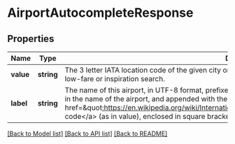 # AirportAutocompleteResponse

## Properties
Name | Type | Description | Notes
------------ | ------------- | ------------- | -------------
**value** | **string** | The 3 letter IATA location code of the given city or airport. You can use this as an input parameter for a flight low-fare or inspiration search. | 
**label** | **string** | The name of this airport, in UTF-8 format, prefixed with the name of the city if it is not already incorporated in the name of the airport, and appended with the location&#39;s &lt;a href&#x3D;\&quot;https://en.wikipedia.org/wiki/International_Air_Transport_Association_airport_code\&quot;&gt;IATA code&lt;/a&gt; (as in value), enclosed in square brackets. | 

[[Back to Model list]](../README.md#documentation-for-models) [[Back to API list]](../README.md#documentation-for-api-endpoints) [[Back to README]](../README.md)


